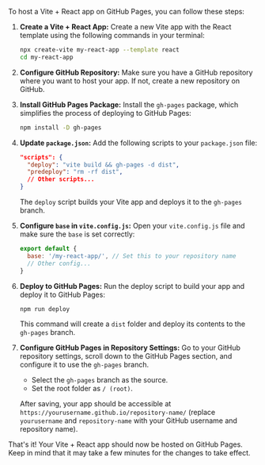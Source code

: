 To host a Vite + React app on GitHub Pages, you can follow these steps:

1. **Create a Vite + React App:**
   Create a new Vite app with the React template using the following commands in your terminal:

   ```bash
   npx create-vite my-react-app --template react
   cd my-react-app
   ```

2. **Configure GitHub Repository:**
   Make sure you have a GitHub repository where you want to host your app. If not, create a new repository on GitHub.

3. **Install GitHub Pages Package:**
   Install the `gh-pages` package, which simplifies the process of deploying to GitHub Pages:

   ```bash
   npm install -D gh-pages
   ```

4. **Update `package.json`:**
   Add the following scripts to your `package.json` file:

   ```json
   "scripts": {
     "deploy": "vite build && gh-pages -d dist",
     "predeploy": "rm -rf dist",
     // Other scripts...
   }
   ```

   The `deploy` script builds your Vite app and deploys it to the `gh-pages` branch.

5. **Configure `base` in `vite.config.js`:**
   Open your `vite.config.js` file and make sure the `base` is set correctly:

   ```js
   export default {
     base: '/my-react-app/', // Set this to your repository name
     // Other config...
   }
   ```

6. **Deploy to GitHub Pages:**
   Run the deploy script to build your app and deploy it to GitHub Pages:

   ```bash
   npm run deploy
   ```

   This command will create a `dist` folder and deploy its contents to the `gh-pages` branch.

7. **Configure GitHub Pages in Repository Settings:**
   Go to your GitHub repository settings, scroll down to the GitHub Pages section, and configure it to use the `gh-pages` branch.

   - Select the `gh-pages` branch as the source.
   - Set the root folder as `/ (root)`.

   After saving, your app should be accessible at `https://yourusername.github.io/repository-name/` (replace `yourusername` and `repository-name` with your GitHub username and repository name).

That's it! Your Vite + React app should now be hosted on GitHub Pages. Keep in mind that it may take a few minutes for the changes to take effect.
